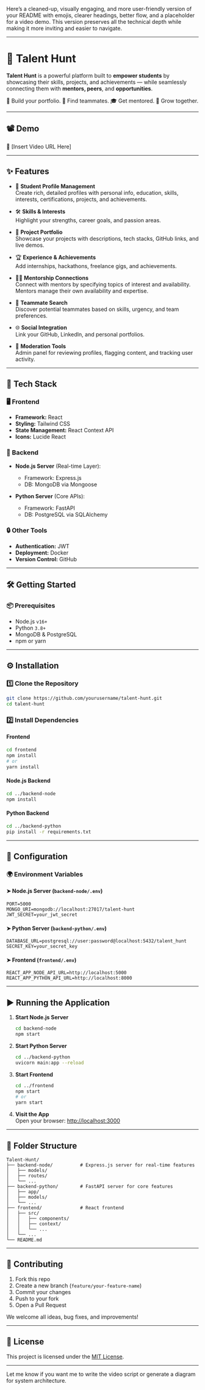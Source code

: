 Here’s a cleaned-up, visually engaging, and more user-friendly version of your README with emojis, clearer headings, better flow, and a placeholder for a video demo. This version preserves all the technical depth while making it more inviting and easier to navigate.

---

# 🎯 Talent Hunt

**Talent Hunt** is a powerful platform built to **empower students** by showcasing their skills, projects, and achievements — while seamlessly connecting them with **mentors, peers**, and **opportunities**.

🚀 Build your portfolio. 🤝 Find teammates. 🎓 Get mentored. 🌱 Grow together.

---

## 📽️ Demo

🎥 [Insert Video URL Here]

---

## ✨ Features

- 👤 **Student Profile Management**  
  Create rich, detailed profiles with personal info, education, skills, interests, certifications, projects, and achievements.

- 🛠️ **Skills & Interests**  
  Highlight your strengths, career goals, and passion areas.

- 📁 **Project Portfolio**  
  Showcase your projects with descriptions, tech stacks, GitHub links, and live demos.

- 🏆 **Experience & Achievements**  
  Add internships, hackathons, freelance gigs, and achievements.

- 🧑‍🏫 **Mentorship Connections**  
  Connect with mentors by specifying topics of interest and availability. Mentors manage their own availability and expertise.

- 👥 **Teammate Search**  
  Discover potential teammates based on skills, urgency, and team preferences.

- 🌐 **Social Integration**  
  Link your GitHub, LinkedIn, and personal portfolios.

- 🔧 **Moderation Tools**  
  Admin panel for reviewing profiles, flagging content, and tracking user activity.

---

## 🧰 Tech Stack

### 🖥️ Frontend
- **Framework:** React  
- **Styling:** Tailwind CSS  
- **State Management:** React Context API  
- **Icons:** Lucide React  

### 🧠 Backend
- **Node.js Server** (Real-time Layer):  
  - Framework: Express.js  
  - DB: MongoDB via Mongoose  

- **Python Server** (Core APIs):  
  - Framework: FastAPI  
  - DB: PostgreSQL via SQLAlchemy  

### 🔒 Other Tools
- **Authentication:** JWT  
- **Deployment:** Docker  
- **Version Control:** GitHub  

---

## 🛠️ Getting Started

### 📦 Prerequisites

- Node.js `v16+`  
- Python `3.8+`  
- MongoDB & PostgreSQL  
- npm or yarn

---

## ⚙️ Installation

### 1️⃣ Clone the Repository
```sh
git clone https://github.com/yourusername/talent-hunt.git
cd talent-hunt
```

### 2️⃣ Install Dependencies

#### Frontend
```sh
cd frontend
npm install
# or
yarn install
```

#### Node.js Backend
```sh
cd ../backend-node
npm install
```

#### Python Backend
```sh
cd ../backend-python
pip install -r requirements.txt
```

---

## 🔐 Configuration

### 🌍 Environment Variables

#### ➤ Node.js Server (`backend-node/.env`)
```env
PORT=5000
MONGO_URI=mongodb://localhost:27017/talent-hunt
JWT_SECRET=your_jwt_secret
```

#### ➤ Python Server (`backend-python/.env`)
```env
DATABASE_URL=postgresql://user:password@localhost:5432/talent_hunt
SECRET_KEY=your_secret_key
```

#### ➤ Frontend (`frontend/.env`)
```env
REACT_APP_NODE_API_URL=http://localhost:5000
REACT_APP_PYTHON_API_URL=http://localhost:8000
```

---

## ▶️ Running the Application

1. **Start Node.js Server**
   ```sh
   cd backend-node
   npm start
   ```

2. **Start Python Server**
   ```sh
   cd ../backend-python
   uvicorn main:app --reload
   ```

3. **Start Frontend**
   ```sh
   cd ../frontend
   npm start
   # or
   yarn start
   ```

4. **Visit the App**  
   Open your browser: [http://localhost:3000](http://localhost:3000)

---

## 📁 Folder Structure

```
Talent-Hunt/
├── backend-node/          # Express.js server for real-time features
│   ├── models/
│   ├── routes/
│   └── ...
├── backend-python/        # FastAPI server for core features
│   ├── app/
│   ├── models/
│   └── ...
├── frontend/              # React frontend
│   ├── src/
│   │   ├── components/
│   │   ├── context/
│   │   └── ...
│   └── ...
└── README.md
```

---

## 🤝 Contributing

1. Fork this repo  
2. Create a new branch (`feature/your-feature-name`)  
3. Commit your changes  
4. Push to your fork  
5. Open a Pull Request

We welcome all ideas, bug fixes, and improvements!

---

## 📄 License

This project is licensed under the [MIT License](LICENSE).

---

Let me know if you want me to write the video script or generate a diagram for system architecture.
